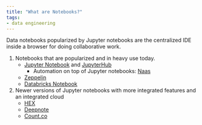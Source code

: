 ```yaml
---
title: "What are Notebooks?"
tags:
- data engineering
---
```


Data notebooks popularized by Jupyter notebooks are the centralized IDE inside a browser for doing collaborative work.

1. Notebooks that are popularized and in heavy use today.
	- [Jupyter Notebook](https://jupyter.org/) and [JupyterHub](https://jupyter.org/hub)
		- Automation on top of Jupyter notebooks: [Naas](https://github.com/jupyter-naas/awesome-notebooks)
	- [Zeppelin](https://zeppelin.apache.org/)
	- [Databricks Notebook](https://docs.databricks.com/notebooks/index.html)
2. Newer versions of Jupyter notebooks with more integrated features and an integrated cloud
	- [HEX](https://hex.tech/)
	- [Deepnote](https://deepnote.com/)
	- [Count.co](https://count.co)

